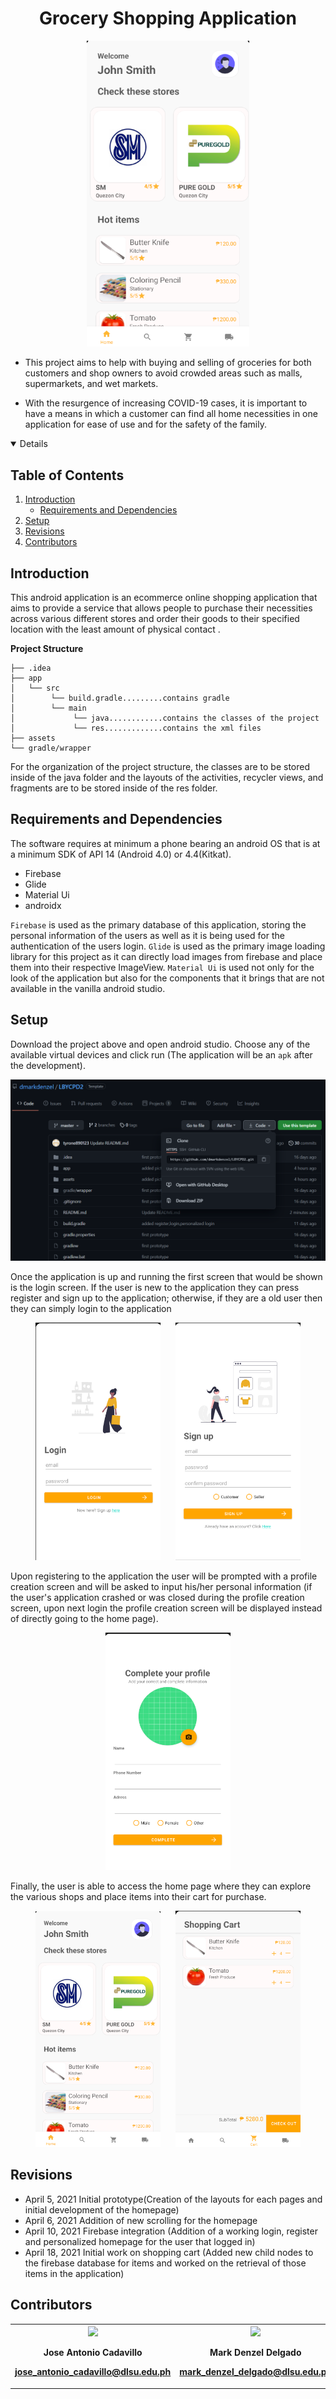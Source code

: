 <h1 align="center">Grocery Shopping Application</h3>
 
  <p align="center">
   <img width="260" src="https://raw.githubusercontent.com/dmarkdenzel/LBYCPD2/master/assets/Home%20Screen.png"> 
</p>

 - This project aims to help with buying and selling of groceries for both customers and shop owners to avoid crowded areas such as malls, supermarkets, and wet markets. 

 - With the resurgence of increasing COVID-19 cases, it is important to have a means in which a customer can find all home necessities in one application for ease of use and for the safety of the family.

 
<details open="open">
  <h2>Table of Contents</h2>
  <ol>
    <li>
      <a href="#intro">Introduction</a>
      <ul>
        <li><a href="#reqs">Requirements and Dependencies</a></li>
      </ul>
    </li>
    <li>
      <a href="#setup">Setup</a>
    </li>
    <li><a href="#revisions">Revisions</a></li>
    <li><a href="#contributors">Contributors</a></li>
  </ol>
</details>

<h2 id="intro">Introduction</h2>

This android application is an ecommerce online shopping application that aims to provide a service that allows people to purchase their necessities across various different stores and order their goods to their specified location with the least amount of physical contact . 


**Project Structure**

    ├── .idea
    ├── app
    │   └── src
    │        └── build.gradle.........contains gradle
    │        └── main
    │             └── java............contains the classes of the project 
    │             └── res.............contains the xml files
    ├── assets
    └── gradle/wrapper
  

For the organization of the project structure, the classes are to be stored inside of the java folder and the layouts of the activities, recycler views, and fragments are to be  stored inside of the res folder. 

  
<h2 id="reqs">Requirements and Dependencies</h2>

The software requires at minimum a phone bearing an android OS that is at a minimum SDK of API 14 (Android 4.0) or 4.4(Kitkat). 


 - Firebase
 - Glide
 - Material Ui
 - androidx

`Firebase` is used as the primary database of this application, storing the personal information of the users as well as it is being used for the authentication of the users login. `Glide` is used as the primary image loading library for this project as it can directly load images from firebase and place them into their respective ImageView. `Material Ui` is used not only for the look of the application but also for the components that it brings that are not available in the vanilla android studio. 



<h2 id="setup">Setup</h2>

Download the project above and open android studio. Choose any of the available virtual devices and click run (The application will be an `apk` after the development). 

<p align="center">
   <img width="600" src="https://raw.githubusercontent.com/dmarkdenzel/LBYCPD2/master/assets/step1.png"> 
  </p>
  
Once the application is up and running the first screen that would be shown is the login screen. If the user is new to the application they can press register and sign up to the application; otherwise, if they are a old user then they can simply login to the application

<p align="center">
   <img width="200" src="https://raw.githubusercontent.com/dmarkdenzel/LBYCPD2/master/assets/Login%20Screen.png"> 
&nbsp;&nbsp;&nbsp;&nbsp;
 <img width="200" src="https://raw.githubusercontent.com/dmarkdenzel/LBYCPD2/master/assets/Register%20Screen.png"> 
  </p>
  
Upon registering to the application the user will be prompted with a profile creation screen and will be asked to input his/her personal information (if the user's application crashed or was closed during the profile creation screen, upon next login the profile creation screen will be displayed instead of directly going to the home page).

<p align="center">
   <img width="200" src="https://raw.githubusercontent.com/dmarkdenzel/LBYCPD2/master/assets/Profile%20Creation%20Screen.png"> 
  </p>
  
  Finally, the user is able to access the home page where they can explore the various shops and place items into their cart for purchase.
  
  <p align="center">
   <img width="200" src="https://raw.githubusercontent.com/dmarkdenzel/LBYCPD2/master/assets/Home%20Screen.png"> 
&nbsp;&nbsp;&nbsp;&nbsp;
 <img width="200" src="https://raw.githubusercontent.com/dmarkdenzel/LBYCPD2/master/assets/Shopping%20Cart%20Screen.png"> 
  </p>

<h2 id="revisions">Revisions</h2>

 - April 5, 2021 Initial prototype(Creation of the layouts for each pages and initial development of the homepage)
 - April 6, 2021 Addition of new scrolling for the homepage
 - April 10, 2021 Firebase integration (Addition of a working login, register and personalized homepage for the user that logged in)
 - April 18, 2021 Initial work on shopping cart (Added new child nodes to the firebase database for items and worked on the retrieval of those items in the application)

<h2 id="contributors">Contributors</h2>
<table>
  <tr>
    <th>
     <img width="100" src="https://scontent.fmnl17-3.fna.fbcdn.net/v/t1.6435-9/33579872_10209565952465269_236511908981637120_n.jpg?_nc_cat=110&ccb=1-3&_nc_sid=09cbfe&_nc_eui2=AeE9mQBM54JKCL6TveHVNjbke9j5FsOyudt72PkWw7K52_roZLJdZYYROiVruxHc2lGb1hRg16bkRVi9CR11sq-V&_nc_ohc=h6GNKY9y3BoAX-Z47FS&_nc_ht=scontent.fmnl17-3.fna&oh=cbb986cf5e49f93b6c0d9c75b2cc171b&oe=60A417EF">
     <p align="center">
     Jose Antonio Cadavillo
     </p>
          <p align="center">
                 <a href="https://github.com/headphoneJac">     jose_antonio_cadavillo@dlsu.edu.ph</a>
     </p>
	</th>
    <th>
    <img width="100" src="https://scontent.fcrk1-1.fna.fbcdn.net/v/t1.6435-9/135517362_10217887485649279_8394049210403086330_n.jpg?_nc_cat=103&ccb=1-3&_nc_sid=09cbfe&_nc_eui2=AeEa4TVvi6P99i929kTWEQqbZjaWfVdlVd5mNpZ9V2VV3rsu4KGiaC5rsfWMynBmEPsqAVQ-Bh25aqnCYdtZOgyR&_nc_ohc=FvbPtC9Y9KsAX9r0pKo&_nc_ht=scontent.fcrk1-1.fna&oh=4dfb7a2c255c0d89a11711fa148ae84f&oe=60A46DF1">
         <p align="center">
     Mark Denzel Delgado
     </p>
               <p align="center">
       <a href="https://github.com/dmarkdenzel">mark_denzel_delgado@dlsu.edu.ph</a>
     </p>
    </th> 
    <th> <img width="100" src="https://scontent.fmnl17-3.fna.fbcdn.net/v/t1.6435-1/p240x240/52522601_2540839149263674_602915654902743040_n.jpg?_nc_cat=110&ccb=1-3&_nc_sid=7206a8&_nc_eui2=AeGLryPaE_qAesHeoG7z7oIb1SeXW3CsXzPVJ5dbcKxfMxD3NVSi9IVqSoF2CsyWbX_IkGL4mLxnSnnMWp--54g0&_nc_ohc=_CzK-LB2zX4AX-e7tup&_nc_ht=scontent.fmnl17-3.fna&tp=6&oh=c9332ac42b13a0bd0fb152c03ef1718a&oe=60A5D5FB">
             <p align="center">
     Tyrone Ashley Go
     </p>
     <p align="center">
     <a href="https://github.com/tyrone890123">tyrone_go@dlsu.edu.ph</a>
     </p>
    </th>
  </tr>
</table>
